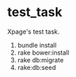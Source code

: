 # test_task
Xpage's test task. 

1. bundle install
2. rake bower:install
2. rake db:migrate
3. rake:db:seed

